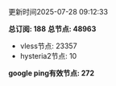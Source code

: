 更新时间2025-07-28 09:12:33

**总订阅: 188**
**总节点: 48963**
- vless节点: 23357
- hysteria2节点: 10

**google ping有效节点: 272**
